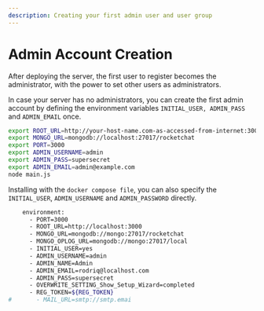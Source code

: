 ```yaml
---
description: Creating your first admin user and user group
---
```


# Admin Account Creation

After deploying the server, the first user to register becomes the administrator, with the power to set other users as administrators.&#x20;

In case your server has no administrators, you can create the first admin account by defining the environment variables `INITIAL_USER, ADMIN_PASS` and `ADMIN_EMAIL` once.

```bash
export ROOT_URL=http://your-host-name.com-as-accessed-from-internet:3000/
export MONGO_URL=mongodb://localhost:27017/rocketchat
export PORT=3000
export ADMIN_USERNAME=admin
export ADMIN_PASS=supersecret
export ADMIN_EMAIL=admin@example.com
node main.js
```

Installing with the `docker compose file`, you can also specify the `INITIAL_USER`, `ADMIN_USERNAME` and `ADMIN_PASSWORD` directly.

```bash
    environment:
      - PORT=3000
      - ROOT_URL=http://localhost:3000
      - MONGO_URL=mongodb://mongo:27017/rocketchat
      - MONGO_OPLOG_URL=mongodb://mongo:27017/local
      - INITIAL_USER=yes
      - ADMIN_USERNAME=admin
      - ADMIN_NAME=Admin
      - ADMIN_EMAIL=rodriq@localhost.com
      - ADMIN_PASS=supersecret
      - OVERWRITE_SETTING_Show_Setup_Wizard=completed
      - REG_TOKEN=${REG_TOKEN}
#       - MAIL_URL=smtp://smtp.emai
```
